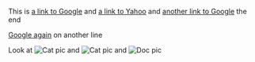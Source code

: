 This is [a link to Google][google] and [a link to Yahoo][yahoo] and [another link to Google][google] the end

[Google again][google] on another line

[google]: http://google.com/ "Google"
[yahoo]: http://yahoo.com/ "Yahoo"

Look at ![Cat pic][1] and ![Cat pic][1] and ![Doc pic][2]

[1]: /images/cat.png "Cat"
[2]: /images/dog/png "Dog"
